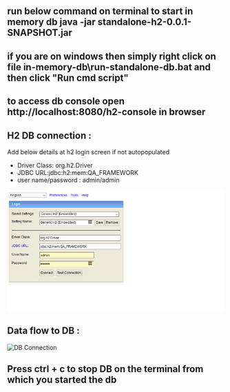## run below command on terminal to start in memory db java -jar standalone-h2-0.0.1-SNAPSHOT.jar

## if you are on windows then simply right click on file in-memory-db\run-standalone-db.bat and then click "Run cmd script"

## to access db console open http://localhost:8080/h2-console in browser

## H2 DB connection :

Add below details at h2 login screen if not autopopulated

- Driver Class: org.h2.Driver
- JDBC URL:jdbc:h2:mem:QA_FRAMEWORK
- user name/password : admin/admin

![Data flow](..\in-memory-db\in-memory-db-connection-details.png)

## Data flow to DB :

![DB Connection](..\in-memory-db\DB-Data-Flow.png)

## Press ctrl + c to stop DB on the terminal from which you started the db 

